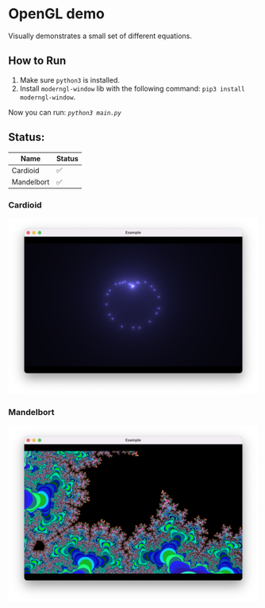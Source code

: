 # OpenGL demo

Visually demonstrates a small set of different equations.

## How to Run

1. Make sure `python3` is installed.
2. Install `moderngl-window` lib with the following command: `pip3 install moderngl-window`.

Now you can run: *`python3 main.py`*

## Status:

|Name|Status|
|-|-|
|Cardioid|✅|
|Mandelbort|✅|

### Cardioid
![cardioid](assets/cardioid.png "Cardioid")

### Mandelbort
![mandelbort](assets/mandelbort.png "Mandelbort")
